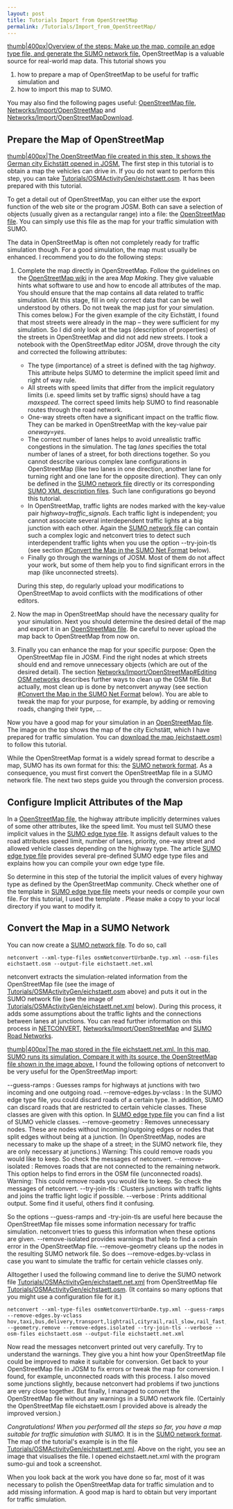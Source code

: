 ```yaml
---
layout: post
title: Tutorials Import from OpenStreetMap
permalink: /Tutorials/Import_from_OpenStreetMap/
---
```


[thumb|400px|Overview of the steps: Make up the map, compile an edge type file, and generate the SUMO network file.](/Image:OpenStreetMapOverview.svg "wikilink") OpenStreetMap is a valuable source for real-world map data. This tutorial shows you

1.  how to prepare a map of OpenStreetMap to be useful for traffic simulation and
2.  how to import this map to SUMO.

You may also find the following pages useful: [OpenStreetMap file](/OpenStreetMap_file "wikilink"), [Networks/Import/OpenStreetMap](/Networks/Import/OpenStreetMap "wikilink") and [Networks/Import/OpenStreetMapDownload](/Networks/Import/OpenStreetMapDownload "wikilink").

Prepare the Map of OpenStreetMap
--------------------------------

[thumb|400px|The OpenStreetMap file created in this step. It shows the German city Eichstätt opened in JOSM.](/Image:eichstaett.osm.png "wikilink") The first step in this tutorial is to obtain a map the vehicles can drive in. If you do not want to perform this step, you can take [Tutorials/OSMActivityGen/eichstaett.osm](/Tutorials/OSMActivityGen/eichstaett.osm "wikilink"). It has been prepared with this tutorial.

To get a detail out of OpenStreetMap, you can either use the export function of the web site or the program JOSM. Both can save a selection of objects (usually given as a rectangular range) into a file: the [OpenStreetMap file](/OpenStreetMap_file "wikilink"). You can simply use this file as the map for your traffic simulation with SUMO.

The data in OpenStreetMap is often not completely ready for traffic simulation though. For a good simulation, the map must usually be enhanced. I recommend you to do the following steps:

1.  Complete the map directly in OpenStreetMap. Follow the guidelines on the [OpenStreetMap wiki](http://wiki.openstreetmap.org) in the area *Map Making*. They give valuable hints what software to use and how to encode all attributes of the map. You should ensure that the map contains all data related to traffic simulation. (At this stage, fill in only correct data that can be well understood by others. Do not tweak the map just for your simulation. This comes below.)
    For the given example of the city Eichstätt, I found that most streets were already in the map – they were sufficient for my simulation. So I did only look at the tags (description of properties) of the streets in OpenStreetMap and did not add new streets. I took a notebook with the OpenStreetMap editor JOSM, drove through the city and corrected the following attributes:

    -   The type (importance) of a street is defined with the tag *highway*. This attribute helps SUMO to determine the implicit speed limit and right of way rule.
    -   All streets with speed limits that differ from the implicit regulatory limits (i.e. speed limits set by traffic signs) should have a tag *maxspeed*. The correct speed limits help SUMO to find reasonable routes through the road network.
    -   One-way streets often have a significant impact on the traffic flow. They can be marked in OpenStreetMap with the key-value pair *oneway=yes*.
    -   The correct number of lanes helps to avoid unrealistic traffic congestions in the simulation. The tag *lanes* specifies the total number of lanes of a street, for both directions together. So you cannot describe various complex lane configurations in OpenStreetMap (like two lanes in one direction, another lane for turning right and one lane for the opposite direction). They can only be defined in the [SUMO network file](/Networks/SUMO_Road_Networks "wikilink") directly or its corresponding [SUMO XML description files](/Networks/Building_Networks_from_own_XML-descriptions "wikilink"). Such lane configurations go beyond this tutorial.
    -   In OpenStreetMap, traffic lights are nodes marked with the key-value pair *highway=traffic_signals*. Each traffic light is independent; you cannot associate several interdependent traffic lights at a big junction with each other. Again the [SUMO network file](/Networks/SUMO_Road_Networks "wikilink") can contain such a complex logic and netconvert tries to detect such interdependent traffic lights when you use the option --try-join-tls (see section [\#Convert the Map in the SUMO Net Format](/#Convert_the_Map_in_the_SUMO_Net_Format "wikilink") below).
    -   Finally go through the warnings of JOSM. Most of them do not affect your work, but some of them help you to find significant errors in the map (like unconnected streets).

    During this step, do regularly upload your modifications to OpenStreetMap to avoid conflicts with the modifications of other editors.

2.  Now the map in OpenStreetMap should have the necessary quality for your simulation. Next you should determine the desired detail of the map and export it in an [OpenStreetMap file](/OpenStreetMap_file "wikilink"). Be careful to never upload the map back to OpenStreetMap from now on.
3.  Finally you can enhance the map for your specific purpose: Open the OpenStreetMap file in JOSM. Find the right nodes at which streets should end and remove unnecessary objects (which are out of the desired detail). The section [Networks/Import/OpenStreetMap\#Editing OSM networks](/Networks/Import/OpenStreetMap#Editing_OSM_networks "wikilink") describes further ways to clean up the OSM file. But actually, most clean up is done by netconvert anyway (see section [\#Convert the Map in the SUMO Net Format](/#Convert_the_Map_in_the_SUMO_Net_Format "wikilink") below). You are able to tweak the map for your purpose, for example, by adding or removing roads, changing their type, …

Now you have a good map for your simulation in an [OpenStreetMap file](/OpenStreetMap_file "wikilink"). The image on the top shows the map of the city Eichstätt, which I have prepared for traffic simulation. You can [download the map (eichstaett.osm)](/Tutorials/OSMActivityGen/eichstaett.osm "wikilink") to follow this tutorial.

While the OpenStreetMap format is a widely spread format to describe a map, SUMO has its own format for this: the [SUMO network format](/Networks/SUMO_Road_Networks "wikilink"). As a consequence, you must first convert the OpenStreetMap file in a SUMO network file. The next two steps guide you through the conversion process.

Configure Implicit Attributes of the Map
----------------------------------------

In a [OpenStreetMap file](/OpenStreetMap_file "wikilink"), the highway attribute implicitly determines values of some other attributes, like the speed limit. You must tell SUMO these implicit values in the [SUMO edge type file](/SUMO_edge_type_file "wikilink"). It assigns default values to the road attributes speed limit, number of lanes, priority, one-way street and allowed vehicle classes depending on the highway type. The article [SUMO edge type file](/SUMO_edge_type_file "wikilink") provides several pre-defined SUMO edge type files and explains how you can compile your own edge type file.

So determine in this step of the tutorial the implicit values of every highway type as defined by the OpenStreetMap community. Check whether one of the template in [SUMO edge type file](/SUMO_edge_type_file "wikilink") meets your needs or compile your own file. For this tutorial, I used the template . Please make a copy to your local directory if you want to modify it.

Convert the Map in a SUMO Network
---------------------------------

You can now create a [SUMO network file](/Networks/SUMO_Road_Networks "wikilink"). To do so, call

    netconvert --xml-type-files osmNetconvertUrbanDe.typ.xml --osm-files eichstaett.osm --output-file eichstaett.net.xml

netconvert extracts the simulation-related information from the OpenStreetMap file (see the image of [Tutorials/OSMActivityGen/eichstaett.osm](/Tutorials/OSMActivityGen/eichstaett.osm "wikilink") above) and puts it out in the SUMO network file (see the image of [Tutorials/OSMActivityGen/eichstaett.net.xml](/Tutorials/OSMActivityGen/eichstaett.net.xml "wikilink") below). During this process, it adds some assumptions about the traffic lights and the connections between lanes at junctions. You can read further information on this process in [NETCONVERT](/NETCONVERT "wikilink"), [Networks/Import/OpenStreetMap](/Networks/Import/OpenStreetMap "wikilink") and [SUMO Road Networks](/Networks/SUMO_Road_Networks "wikilink").

[thumb|400px|The map stored in the file eichstaett.net.xml. In this map, SUMO runs its simulation. Compare it with its source, the OpenStreetMap file shown in the image above.](/Image:eichstaett.net.png "wikilink") I found the following options of netconvert to be very useful for the OpenStreetMap import:

--guess-ramps : Guesses ramps for highways at junctions with two incoming and one outgoing road.
--remove-edges.by-vclass : In the SUMO edge type file, you could discard roads of a certain type. In addition, SUMO can discard roads that are restricted to certain vehicle classes. These classes are given with this option. In [SUMO edge type file](/SUMO_edge_type_file "wikilink") you can find a list of SUMO vehicle classes.
--remove-geometry : Removes unnecessary nodes. These are nodes without incoming/outgoing edges or nodes that split edges without being at a junction. (In OpenStreetMap, nodes are necessary to make up the shape of a street; in the SUMO network file, they are only necessary at junctions.) Warning: This could remove roads you would like to keep. So check the messages of netconvert.
--remove-isolated : Removes roads that are not connected to the remaining network. This option helps to find errors in the OSM file (unconnected roads). Warning: This could remove roads you would like to keep. So check the messages of netconvert.
--try-join-tls : Clusters junctions with traffic lights and joins the traffic light logic if possible.
--verbose : Prints additional output. Some find it useful, others find it confusing.

So the options --guess-ramps and -try-join-tls are useful here because the OpenStreetMap file misses some information necessary for traffic simulation. netconvert tries to guess this information when these options are given. --remove-isolated provides warnings that help to find a certain error in the OpenStreetMap file. --remove-geometry cleans up the nodes in the resulting SUMO network file. So does --remove-edges.by-vclass in case you want to simulate the traffic for certain vehicle classes only.

Alltogether I used the following command line to derive the SUMO network file [Tutorials/OSMActivityGen/eichstaett.net.xml](/Tutorials/OSMActivityGen/eichstaett.net.xml "wikilink") from OpenStreetMap file [Tutorials/OSMActivityGen/eichstaett.osm](/Tutorials/OSMActivityGen/eichstaett.osm "wikilink"). (It contains so many options that you might use a configuration file for it.)

    netconvert --xml-type-files osmNetconvertUrbanDe.typ.xml --guess-ramps --remove-edges.by-vclass hov,taxi,bus,delivery,transport,lightrail,cityrail,rail_slow,rail_fast,motorcycle,bicycle,pedestrian --geometry.remove --remove-edges.isolated --try-join-tls --verbose --osm-files eichstaett.osm --output-file eichstaett.net.xml

Now read the messages netconvert printed out very carefully. Try to understand the warnings. They give you a hint how your OpenStreetMap file could be improved to make it suitable for conversion. Get back to your OpenStreetMap file in JOSM to fix errors or tweak the map for conversion. I found, for example, unconnected roads with this process. I also moved some junctions slightly, because netconvert had problems if two junctions are very close together. But finally, I managed to convert the OpenStreetMap file without any warnings in a SUMO network file. (Certainly the OpenStreetMap file eichstaett.osm I provided above is already the improved version.)

*Congratulations! When you performed all the steps so far, you have a map suitable for traffic simulation with SUMO.* It is in the [SUMO network format](/Networks/SUMO_Road_Networks "wikilink"). The map of the tutorial's example is in the file [Tutorials/OSMActivityGen/eichstaett.net.xml](/Tutorials/OSMActivityGen/eichstaett.net.xml "wikilink"). Above on the right, you see an image that visualises the file. I opened eichstaett.net.xml with the program sumo-gui and took a screenshot.

When you look back at the work you have done so far, most of it was necessary to polish the OpenStreetMap data for traffic simulation and to add missing information. A good map is hard to obtain but very important for traffic simulation.